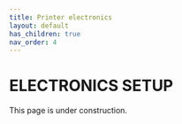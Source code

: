 ```yaml
---
title: Printer electronics
layout: default
has_children: true
nav_order: 4
---
```

# ELECTRONICS SETUP
This page is under construction.

